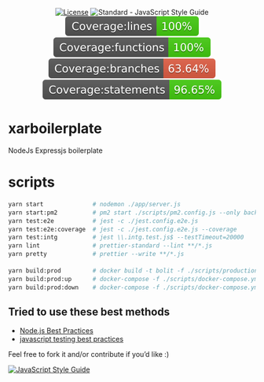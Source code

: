 <p align="center">
<a href="https://opensource.org/licenses/MIT" rel="nofollow"><img src="https://camo.githubusercontent.com/e192698c11f7faf47a6587a45741926b04e6b5a4/68747470733a2f2f696d672e736869656c64732e696f2f6e706d2f6c2f6d616b652d636f7665726167652d62616467652e737667" alt="License" data-canonical-src="https://img.shields.io/npm/l/make-coverage-badge.svg" style="max-width:100%;"></a>


<img src="https://camo.githubusercontent.com/58fbab8bb63d069c1e4fb3fa37c2899c38ffcd18/68747470733a2f2f696d672e736869656c64732e696f2f62616467652f636f64655f7374796c652d7374616e646172642d627269676874677265656e2e737667" alt="Standard - JavaScript Style Guide" data-canonical-src="https://img.shields.io/badge/code_style-standard-brightgreen.svg" style="max-width:100%;">


<img src="./coverage/badge-lines.svg" alt="Coverage lines" data-canonical-src="./coverage/badge-lines.svg" style="max-width:100%;">

<img src="./coverage/badge-functions.svg" alt="Coverage functions" data-canonical-src="./coverage/badge-functions.svg" style="max-width:100%;">


<img src="./coverage/badge-branches.svg" alt="Coverage branches" data-canonical-src="./coverage/badge-branches.svg" style="max-width:100%;">

<img src="./coverage/badge-statements.svg" alt="Coverage statements" data-canonical-src="./coverage/badge-statements.svg" style="max-width:100%;">
</p>

# xarboilerplate
NodeJs Expressjs boilerplate 


# scripts
```bash
yarn start              # nodemon ./app/server.js
yarn start:pm2          # pm2 start ./scripts/pm2.config.js --only backend-local
yarn test:e2e           # jest -c ./jest.config.e2e.js
yarn test:e2e:coverage  # jest -c ./jest.config.e2e.js --coverage
yarn test:intg          # jest \\.intg.test.js$ --testTimeout=20000
yarn lint               # prettier-standard --lint **/*.js
yarn pretty             # prettier --write **/*.js

yarn build:prod         # docker build -t bolit -f ./scripts/production.Dockerfile .
yarn build:prod:up      # docker-compose -f ./scripts/docker-compose.yml up
yarn build:prod:down    # docker-compose -f ./scripts/docker-compose.yml down

```

## Tried to use these best methods

 - [Node.js Best Practices](https://github.com/goldbergyoni/nodebestpractices)
 - [javascript testing best practices](https://github.com/goldbergyoni/javascript-testing-best-practices/)

 Feel free to fork it and/or contribute if you’d like :)

[![JavaScript Style Guide](https://cdn.rawgit.com/standard/standard/master/badge.svg)](https://github.com/standard/standard)